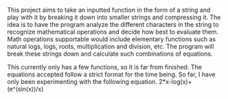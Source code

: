 This project aims to take an inputted function in the form of a string and play with it by breaking it down into smaller strings and compressing it. The idea is to have the program analyze the different characters in the string to recognize mathematical operations and decide how best to evaluate them. Math operations supportable would include elementary functions such as natural logs, logs, roots, multiplication and division, etc. The program will break these strings down and calculate such combinations of equations.

This currently only has a few functions, so it is far from finished. The equations accepted follow a strict format for the time being. So far, I have only been experimenting with the following equation. 
2*x-log(x)+(e^(sin(x))/x)